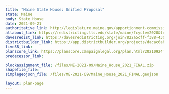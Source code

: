 ```yaml
---
title: "Maine State House: Unified Proposal"
state: Maine
body: State House
date: 2021-09-21
authoritative_link: http://legislature.maine.gov/apportionment-commission/meeting-materials
allabout_link: https://redistricting.lls.edu/state/maine/?cycle=2020&level=Congress&startdate=
davesredist_link: https://davesredistricting.org/join/822a5cff-f388-430c-940b-4b07b0bc8efa
districtbuilder_link: https://app.districtbuilder.org/projects/dacac6ab-3644-40fb-a541-b6ba99a378a2
five38_link:
planscore_link: https://planscore.campaignlegal.org/plan.html?20210924T164541.449374895Z
predecessor_link:

blockassignment_file: /files/ME-2021-09/Maine_House_2021_FINAL.zip
shapefile_file:
simplegeojson_file: /files/ME-2021-09/Maine_House_2021_FINAL.geojson

layout: plan-page
---
```

